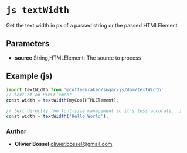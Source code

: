 


<!-- @namespace    sugar.js.dom -->
<!-- @name    textWidth -->

# ```js textWidth ```


Get the text width in px of a passed string or the passed HTMLElement

## Parameters

- **source**  String,HTMLElement: The source to process



## Example (js)

```js
import textWidth from '@coffeekraken/sugar/js/dom/textWidth'
// text of an HTMLElement
const width = textWidth(myCoolHTMLElement);

// text directly (no font-size management so it's less accurate...)
const width = textWidth('Hello World');
```


### Author
- **Olivier Bossel** <a href="mailto:olivier.bossel@gmail.com">olivier.bossel@gmail.com</a> 



